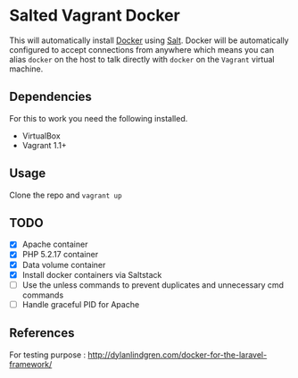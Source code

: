 # Salted Vagrant Docker

This will automatically install [Docker](http://docker.io) using [Salt](http://saltstack.com/).
Docker will be automatically configured to accept connections from anywhere which means
you can alias ``docker`` on the host to talk directly with ``docker`` on the ``Vagrant`` virtual machine.

## Dependencies

For this to work you need the following installed.

* VirtualBox
* Vagrant 1.1+

## Usage

Clone the repo and ``vagrant up``

## TODO

- [x] Apache container
- [x] PHP 5.2.17 container
- [x] Data volume container
- [x] Install docker containers via Saltstack
- [ ] Use the unless commands to prevent duplicates and unnecessary cmd commands
- [ ] Handle graceful PID for Apache

## References

For testing purpose : http://dylanlindgren.com/docker-for-the-laravel-framework/